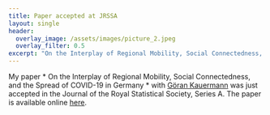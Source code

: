 ```yaml
---
title: Paper accepted at JRSSA
layout: single
header:
  overlay_image: /assets/images/picture_2.jpeg
  overlay_filter: 0.5
excerpt: "On the Interplay of Regional Mobility, Social Connectedness, and the Spread of COVID-19 in Germany "
---
```


My paper * On the Interplay of Regional Mobility, Social Connectedness, and the Spread of COVID-19 in Germany * with [Göran Kauermann](https://www.en.wisostat.statistik.uni-muenchen.de/personen/lehrstuhlinhaber/kauermann/index.html) was just accepted in the Journal of the Royal Statistical Society, Series A. The paper is available online [here](https://rss.onlinelibrary.wiley.com/doi/10.1111/rssa.12753). 

